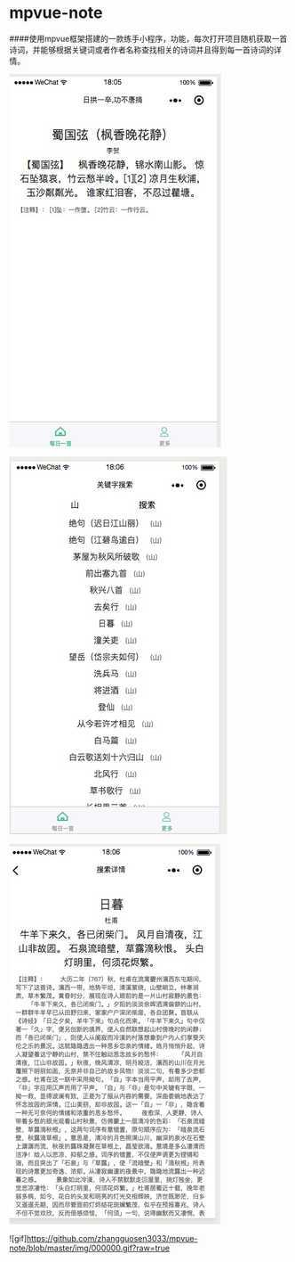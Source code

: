 
# mpvue-note
####使用mpvue框架搭建的一款练手小程序，功能，每次打开项目随机获取一首诗词，并能够根据关键词或者作者名称查找相关的诗词并且得到每一首诗词的详情。

![首页](https://github.com/zhangguosen3033/mpvue-note/blob/master/img/EB98F40F-EB3B-4206-986E-EC708A1947F3.png?raw=true)

![更多](https://github.com/zhangguosen3033/mpvue-note/blob/master/img/6D890805-22FF-450B-AC18-8AF4A350121C.png)

![搜索详情](https://github.com/zhangguosen3033/mpvue-note/blob/master/img/A2B911F0-E749-4228-B03F-1E7CB0096E97.png?raw=true)

![gif]https://github.com/zhangguosen3033/mpvue-note/blob/master/img/000000.gif?raw=true
